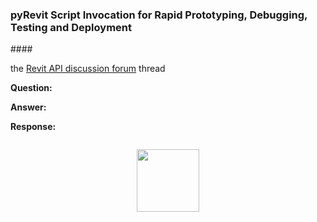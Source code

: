 <head>
<meta http-equiv="Content-Type" content="text/html; charset=utf-8">
<link rel="stylesheet" type="text/css" href="bc.css">
<script src="https://cdn.rawgit.com/google/code-prettify/master/loader/run_prettify.js" type="text/javascript"></script>
<script src="https://cdn.rawgit.com/google/code-prettify/master/loader/run_prettify.js" type="text/javascript"></script>

</head>

<!---

- Rapid Debugging, Testing and Network Deployment using pyRevit
  Ali Tehami posted a very enthusiastic and inspiring
  [comment](https://thebuildingcoder.typepad.com/blog/2018/09/five-secrets-of-revit-api-coding.html#comment-4447694964) on
  Joshua Lumley's [Five Secrets of Revit API Coding](https://thebuildingcoder.typepad.com/blog/2018/09/five-secrets-of-revit-api-coding.html) that
  is certainly of interest to many others, extolling the virtues of
  the [pyRevit rapid application development](https://github.com/eirannejad/pyRevit):
I successfully managed to implement invoking an external command defined in a stand-alone Revit plugin assembly from [pyRevit](https://github.com/eirannejad/pyRevit)!
It's proving extremely useful... managed to easily maintain a single DLL assembly on the network server and distributed the functionality through pyRevit's amazing capabilities to almost everyone at my firm.
It feels amazing when you can make updates on the fly to a single DLL and have it live-ly updated in real-time to all active Revit users in the whole office.
Another very useful outcome of this implementation was the ease of debugging and testing whether the code base would fail in any different Revit versions... I tested the plugin for all version from 2016 to 2019 in seconds!
For future reference of everyone, I put an example on my GitHub recycling Joshua's provided sample code into a pyRevit `.pushbutton` in
my [pyRevit beta ideas repository on GitHub](https://github.com/alitehami/pyRevitBetaIdeas_Public/tree/master/aliTehami.extension/BetaConcepts.tab/invoking%20Assemblies.panel/invoke.pushbutton).
  Many thanks to Joshua for his great tips, and many thanks to Ali for making such great use combining them with pyRevit!

twitter:

 the #RevitAPI @AutodeskForge @AutodeskRevit #bim #DynamoBim #ForgeDevCon 

&ndash; 
...

linkedin:

 the #RevitAPI #bim #DynamoBim #ForgeDevCon #Revit #API #IFC #SDK #AI #VisualStudio #Autodesk #AEC #adsk

#bim #DynamoBim #ForgeDevCon #Revit #API #IFC #SDK #AI #VisualStudio #Autodesk #AEC #adsk

-->

### pyRevit Script Invocation for Rapid Prototyping, Debugging, Testing and Deployment


####<a name="2"></a> 

the [Revit API discussion forum](http://forums.autodesk.com/t5/revit-api-forum/bd-p/160) thread

**Question:** 

**Answer:** 

**Response:** 

<pre class="code">
</pre>

<center>
<img src="img/.png" alt="" width="100">
</center>


